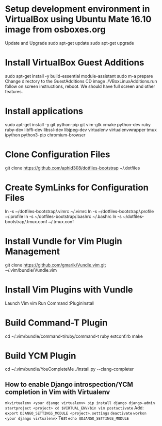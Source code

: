 # Setup development environment in VirtualBox using Ubuntu Mate 16.10 image from osboxes.org 

Update and Upgrade
sudo apt-get update
sudo apt-get upgrade

# Install VirtualBox Guest Additions

sudo apt-get install -y build-essential module-assistant
sudo m-a prepare
Change directory to the GuestAdditions CD image
./VBoxLinuxAdditions.run
follow on screen instructions, reboot. We should have full screen and other features.

# Install applications
sudo apt-get install -y git python-pip git vim-gtk cmake python-dev ruby ruby-dev libffi-dev libssl-dev libjpeg-dev virtualenv virtualenvwrapper tmux ipython python3-pip chromium-browser

# Clone Configuration Files
git clone https://github.com/aphid308/dotfiles-bootstrap ~/.dotfiles

# Create SymLinks for Configuration Files
ln -s ~/dotfiles-bootstrap/.vimrc ~/.vimrc
ln -s ~/dotfiles-bootstrap/.profile ~/.profile
ln -s ~/dotfiles-bootstrap/.bashrc ~/.bashrc
ln -s ~/dotfiles-bootstrap/.tmux.conf ~/.tmux.conf

# Install Vundle for Vim Plugin Management
git clone https://github.com/gmarik/Vundle.vim.git ~/.vim/bundle/Vundle.vim

# Install Vim Plugins with Vundle
Launch Vim
vim
Run Command
:PluginInstall

# Build Command-T Plugin
cd ~/.vim/bundle/command-t/ruby/command-t
ruby extconf.rb
make

# Build YCM Plugin
cd ~/.vim/bundle/YouCompleteMe
./install.py --clang-completer

## How to enable Django introspection/YCM completion in Vim with Virtualenv

`mkvirtualenv <your django virtualenv>
pip install django
django-admin startproject <project>
cd $VIRTUAL_ENV/bin
vim postactivate`
Add:
`export DJANGO_SETTINGS_MODULE <project>.settings`
`deactivate`
`workon <your django virtualenv>`
Test
`echo $DJANGO_SETTINGS_MODULE`

